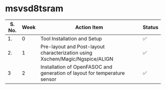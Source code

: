 # msvsd8tsram
| S. No.    | Week|Action Item|Status| 
|----------|--------|-------|-----------------------|
|1.|0|Tool Installation and Setup|✅|
|2.|1|Pre-layout and Post-layout characterization using Xschem/Magic/Ngspice/ALIGN|✅|
|3|2|Installation of OpenFASOC and generation of layout for temperature sensor|✅|


